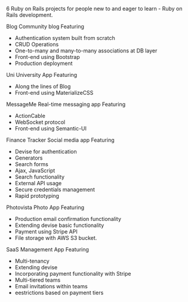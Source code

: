6 Ruby on Rails projects for people new to and eager to learn - Ruby on Rails development. 

Blog 
Community blog 
Featuring
- Authentication system built from scratch
- CRUD Operations
- One-to-many and many-to-many associations at DB layer
- Front-end using Bootstrap 
- Production deployment

Uni
University App 
Featuring
- Along the lines of Blog
- Front-end using MaterializeCSS

MessageMe
Real-time messaging app
Featuring
- ActionCable
- WebSocket protocol
- Front-end using Semantic-UI

Finance Tracker 
Social media app
Featuring 
- Devise for authentication
- Generators
- Search forms
- Ajax, JavaScript
- Search functionality
- External API usage
- Secure credentials management
- Rapid prototyping

Photovista
Photo App 
Featuring
- Production email confirmation functionality
- Extending devise basic functionality
- Payment using Stripe API
- File storage with AWS S3 bucket.

SaaS 
Management App 
Featuring
- Multi-tenancy
- Extending devise 
- Incorporating payment functionality with Stripe
- Multi-tiered teams
- Email invitations within teams
- eestrictions based on payment tiers
